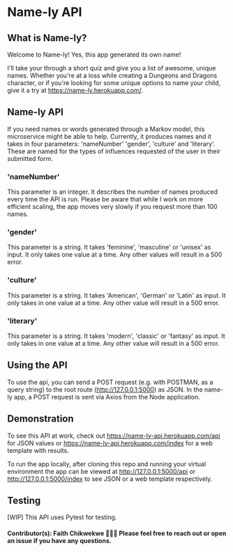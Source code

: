 # Name-ly API

## What is Name-ly?
Welcome to Name-ly! Yes, this app generated its own name!

I'll take your through a short quiz and give you a list of awesome, unique names. Whether you're at a loss while creating a Dungeons and Dragons character, or if you're looking for some unique options to name your child, give it a try at https://name-ly.herokuapp.com/.

## Name-ly API
If you need names or words generated through a Markov model, this microservice might be able to help. Currently, it produces names and it takes in four parameters: 'nameNumber' 'gender', 'culture' and 'literary'. These are named for the types of influences requested of the user in their submitted form.  

### 'nameNumber'
This parameter is an integer. It describes the number of names produced every time the API is run. Please be aware that while I work on more efficient scaling, the app moves very slowly if you request more than 100 names.

### 'gender'
This parameter is a string. It takes 'feminine', 'masculine' or 'unisex' as input. It only takes one value at a time. Any other values will result in a 500 error.

### 'culture'
This parameter is a string. It takes 'American', 'German' or 'Latin' as input. It only takes in one value at a time. Any other value will result in a 500 error.

### 'literary'
This parameter is a string. It takes 'modern', 'classic' or 'fantasy' as input. It only takes in one value at a time. Any other value will result in a 500 error.

## Using the API
To use the api, you can send a POST request (e.g. with POSTMAN, as a query string) to the root route (http://127.0.0.1:5000) as JSON. In the name-ly app, a POST request is sent via Axios from the Node application.

## Demonstration
To see this API at work, check out https://name-ly-api.herokuapp.com/api for JSON values or https://name-ly-api.herokuapp.com/index for a web template with results.

To run the app locally, after cloning this repo and running your virtual environment the app can be viewed at http://127.0.0.1:5000/api or http://127.0.0.1:5000/index to see JSON or a web template respectively.

## Testing
[WIP] This API uses Pytest for testing.

#### Contributor(s): Faith Chikwekwe 👩🏾‍💻 Please feel free to reach out or open an issue if you have any questions. 
